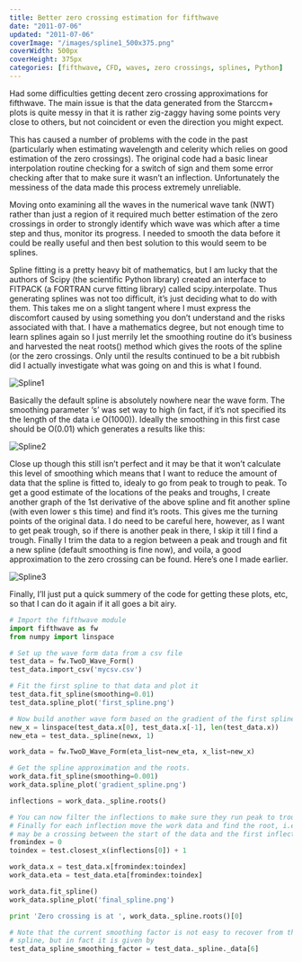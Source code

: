 ```yaml
---
title: Better zero crossing estimation for fifthwave
date: "2011-07-06"
updated: "2011-07-06"
coverImage: "/images/spline1_500x375.png"
coverWidth: 500px
coverHeight: 375px
categories: [fifthwave, CFD, waves, zero crossings, splines, Python]
---
```


Had some difficulties getting decent zero crossing approximations for fifthwave. The main issue is that the data generated from the Starccm+ plots is quite messy in that it is rather zig-zaggy having some points very close to others, but not coincident or even the direction you might expect.

This has caused a number of problems with the code in the past (particularly when estimating wavelength and celerity which relies on good estimation of the zero crossings). The original code had a basic linear interpolation routine checking for a switch of sign and them some error checking after that to make sure it wasn’t an inflection. Unfortunately the messiness of the data made this process extremely unreliable.

Moving onto examining all the waves in the numerical wave tank (NWT) rather than just a region of it required much better estimation of the zero crossings in order to strongly identify which wave was which after a time step and thus, monitor its progress. I needed to smooth the data before it could be really useful and then best solution to this would seem to be splines.

Spline fitting is a pretty heavy bit of mathematics, but I am lucky that the authors of Scipy (the scientific Python library) created an interface to FITPACK (a FORTRAN curve fitting library) called scipy.interpolate. Thus generating splines was not too difficult, it’s just deciding what to do with them. This takes me on a slight tangent where I must express the discomfort caused by using something you don’t understand and the risks associated with that. I have a mathematics degree, but not enough time to learn splines again so I just merrily let the smoothing routine do it’s business and harvested the neat roots() method which gives the roots of the spline (or the zero crossings. Only until the results continued to be a bit rubbish did I actually investigate what was going on and this is what I found.

![Spline1](/images/spline1_500x375.png)

Basically the default spline is absolutely nowhere near the wave form. The smoothing parameter ‘s’ was set way to high (in fact, if it’s not specified its the length of the data i.e O(1000)). Ideally the smoothing in this first case should be O(0.01) which generates a results like this:

![Spline2](/images/spline2_500x375.png)

Close up though this still isn’t perfect and it may be that it won’t calculate this level of smoothing which means that I want to reduce the amount of data that the spline is fitted to, idealy to go from peak to trough to peak. To get a good estimate of the locations of the peaks and troughs, I create another graph of the 1st derivative of the above spline and fit another spline (with even lower s this time) and find it’s roots. This gives me the turning points of the original data. I do need to be careful here, however, as I want to get peak trough, so if there is another peak in there, I skip it till I find a trough. Finally I trim the data to a region between a peak and trough and fit a new spline (default smoothing is fine now), and voila, a good approximation to the zero crossing can be found. Here’s one I made earlier.

![Spline3](/images/spline3_500x375.png)

Finally, I’ll just put a quick summery of the code for getting these plots, etc, so that I can do it again if it all goes a bit airy.

```python
# Import the fifthwave module
import fifthwave as fw
from numpy import linspace

# Set up the wave form data from a csv file
test_data = fw.TwoD_Wave_Form()
test_data.import_csv('mycsv.csv')

# Fit the first spline to that data and plot it
test_data.fit_spline(smoothing=0.01)
test_data.spline_plot('first_spline.png')

# Now build another wave form based on the gradient of the first spline
new_x = linspace(test_data.x[0], test_data.x[-1], len(test_data.x))
new_eta = test_data._spline(newx, 1)

work_data = fw.TwoD_Wave_Form(eta_list=new_eta, x_list=new_x)

# Get the spline approximation and the roots.
work_data.fit_spline(smoothing=0.001)
work_data.spline_plot('gradient_spline.png')

inflections = work_data._spline.roots()

# You can now filter the inflections to make sure they run peak to trough
# Finally for each inflection move the work data and find the root, i.e there
# may be a crossing between the start of the data and the first inflection
fromindex = 0
toindex = test.closest_x(inflections[0]) + 1

work_data.x = test_data.x[fromindex:toindex]
work_data.eta = test_data.eta[fromindex:toindex]

work_data.fit_spline()
work_data.spline_plot('final_spline.png')

print 'Zero crossing is at ', work_data._spline.roots()[0]

# Note that the current smoothing factor is not easy to recover from the
# spline, but in fact it is given by
test_data_spline_smoothing_factor = test_data._spline._data[6]
```
